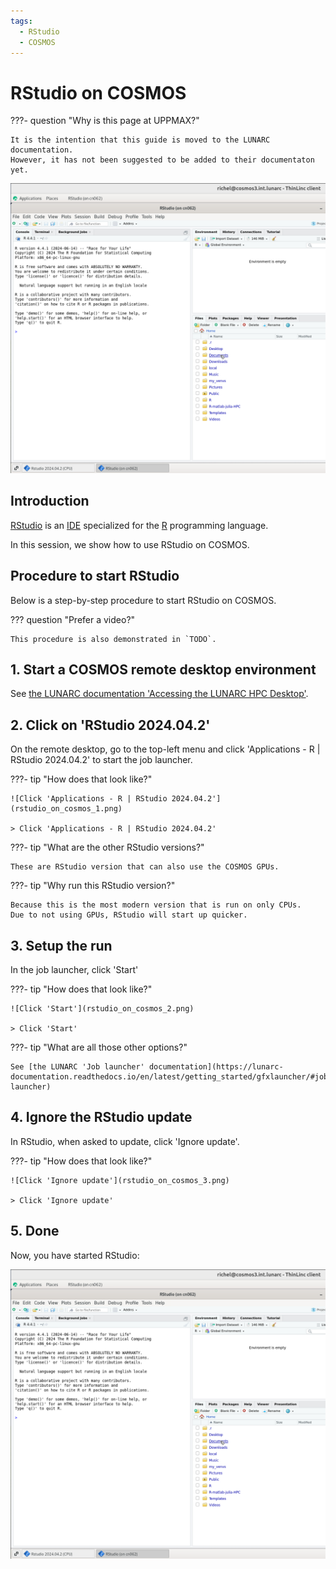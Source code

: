 ```yaml
---
tags:
  - RStudio
  - COSMOS
---
```


# RStudio on COSMOS

???- question "Why is this page at UPPMAX?"

    It is the intention that this guide is moved to the LUNARC documentation.
    However, it has not been suggested to be added to their documentaton
    yet.

![RStudio on COSMOS](rstudio_on_cosmos_4.png)

## Introduction

[RStudio](../software/rstudio.md) is an [IDE](../software/ides.md)
specialized for the [R](../software/r.md) programming language.

In this session, we show how to use RStudio on COSMOS.

## Procedure to start RStudio

Below is a step-by-step procedure to start RStudio on COSMOS.

??? question "Prefer a video?"

    This procedure is also demonstrated in `TODO`.

## 1. Start a COSMOS remote desktop environment

See [the LUNARC documentation 'Accessing the LUNARC HPC Desktop'](https://lunarc-documentation.readthedocs.io/en/latest/getting_started/using_hpc_desktop/).

## 2. Click on 'RStudio 2024.04.2'

On the remote desktop, go to the top-left menu
and click 'Applications - R | RStudio 2024.04.2'
to start the job launcher.

???- tip "How does that look like?"

    ![Click 'Applications - R | RStudio 2024.04.2'](rstudio_on_cosmos_1.png)

    > Click 'Applications - R | RStudio 2024.04.2'

???- tip "What are the other RStudio versions?"

    These are RStudio version that can also use the COSMOS GPUs.

???- tip "Why run this RStudio version?"

    Because this is the most modern version that is run on only CPUs.
    Due to not using GPUs, RStudio will start up quicker.

## 3. Setup the run

In the job launcher, click 'Start'

???- tip "How does that look like?"

    ![Click 'Start'](rstudio_on_cosmos_2.png)

    > Click 'Start'

???- tip "What are all those other options?"

    See [the LUNARC 'Job launcher' documentation](https://lunarc-documentation.readthedocs.io/en/latest/getting_started/gfxlauncher/#job-launcher)

## 4. Ignore the RStudio update

In RStudio, when asked to update, click 'Ignore update'.

???- tip "How does that look like?"

    ![Click 'Ignore update'](rstudio_on_cosmos_3.png)

    > Click 'Ignore update'

## 5. Done

Now, you have started RStudio:

![RStudio on COSMOS](rstudio_on_cosmos_4.png)
